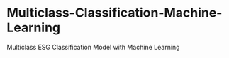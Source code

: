 # Multiclass-Classification-Machine-Learning
 Multiclass ESG Classification Model with Machine Learning

